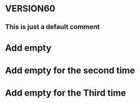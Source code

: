 # VERSION60

## This is just a default comment

# Add empty

# Add empty for the second time

# Add empty for the Third time
